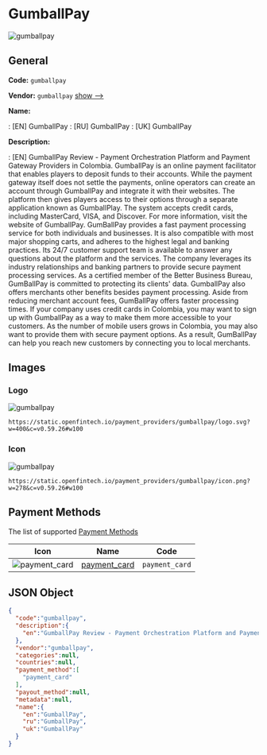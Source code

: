 
# GumballPay 
![gumballpay](https://static.openfintech.io/payment_providers/gumballpay/logo.svg?w=400&c=v0.59.26#w100)  

## General 
 
**Code:** `gumballpay` 
 
**Vendor:** `gumballpay` [show -->](/vendors/gumballpay/) 
 
**Name:** 
 
:	[EN] GumballPay 
:	[RU] GumballPay 
:	[UK] GumballPay 
 
**Description:** 
 
: [EN] GumballPay Review - Payment Orchestration Platform and Payment Gateway Providers in Colombia. GumballPay is an online payment facilitator that enables players to deposit funds to their accounts. While the payment gateway itself does not settle the payments, online operators can create an account through GumballPay and integrate it with their websites. The platform then gives players access to their options through a separate application known as GumballPlay. The system accepts credit cards, including MasterCard, VISA, and Discover. For more information, visit the website of GumballPay. GumBallPay provides a fast payment processing service for both individuals and businesses. It is also compatible with most major shopping carts, and adheres to the highest legal and banking practices. Its 24/7 customer support team is available to answer any questions about the platform and the services. The company leverages its industry relationships and banking partners to provide secure payment processing services. As a certified member of the Better Business Bureau, GumBallPay is committed to protecting its clients' data. GumballPay also offers merchants other benefits besides payment processing. Aside from reducing merchant account fees, GumBallPay offers faster processing times. If your company uses credit cards in Colombia, you may want to sign up with GumballPay as a way to make them more accessible to your customers. As the number of mobile users grows in Colombia, you may also want to provide them with secure payment options. As a result, GumBallPay can help you reach new customers by connecting you to local merchants. 
 

## Images 

### Logo 
 
![gumballpay](https://static.openfintech.io/payment_providers/gumballpay/logo.svg?w=400&c=v0.59.26#w100)  

```
https://static.openfintech.io/payment_providers/gumballpay/logo.svg?w=400&c=v0.59.26#w100
```  

### Icon 
 
![gumballpay](https://static.openfintech.io/payment_providers/gumballpay/icon.png?w=278&c=v0.59.26#w100)  

```
https://static.openfintech.io/payment_providers/gumballpay/icon.png?w=278&c=v0.59.26#w100
```  

## Payment Methods 
 
The list of supported [Payment Methods](/payment-methods/) 

|Icon|Name|Code| 
|:---:|:---:|:---:| 
|![payment_card](https://static.openfintech.io/payment_methods/payment_card/icon.svg?w=278&c=v0.59.26#w100) |[payment_card](/payment-methods/payment_card/)|`payment_card`| 
 

## JSON Object 

```json
{
  "code":"gumballpay",
  "description":{
    "en":"GumballPay Review - Payment Orchestration Platform and Payment Gateway Providers in Colombia. GumballPay is an online payment facilitator that enables players to deposit funds to their accounts. While the payment gateway itself does not settle the payments, online operators can create an account through GumballPay and integrate it with their websites. The platform then gives players access to their options through a separate application known as GumballPlay. The system accepts credit cards, including MasterCard, VISA, and Discover. For more information, visit the website of GumballPay. GumBallPay provides a fast payment processing service for both individuals and businesses. It is also compatible with most major shopping carts, and adheres to the highest legal and banking practices. Its 24\/7 customer support team is available to answer any questions about the platform and the services. The company leverages its industry relationships and banking partners to provide secure payment processing services. As a certified member of the Better Business Bureau, GumBallPay is committed to protecting its clients' data. GumballPay also offers merchants other benefits besides payment processing. Aside from reducing merchant account fees, GumBallPay offers faster processing times. If your company uses credit cards in Colombia, you may want to sign up with GumballPay as a way to make them more accessible to your customers. As the number of mobile users grows in Colombia, you may also want to provide them with secure payment options. As a result, GumBallPay can help you reach new customers by connecting you to local merchants."
  },
  "vendor":"gumballpay",
  "categories":null,
  "countries":null,
  "payment_method":[
    "payment_card"
  ],
  "payout_method":null,
  "metadata":null,
  "name":{
    "en":"GumballPay",
    "ru":"GumballPay",
    "uk":"GumballPay"
  }
}
```  
